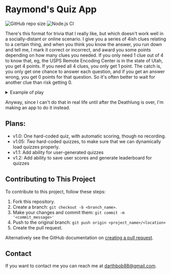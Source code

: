 # Raymond's Quiz App

<!--- These are examples. See https://shields.io for others or to customize this set of shields. You might want to include dependencies, project status and licence info here --->
![GitHub repo size](https://img.shields.io/github/languages/code-size/darthbob88/reveal-clues-quiz)
![Node.js CI](https://github.com/darthbob88/reveal-clues-quiz/workflows/Node.js%20CI/badge.svg)

There's this format for trivia that I really like, but which doesn't work well in a socially-distant or online scenario. I give you a series of 4ish clues relating to a certain thing, and when you think you know the answer, you run down and tell me,  I mark it correct or incorrect, and award you some points depending on how many clues you needed. If you only need 1 clue out of 4 to know that, eg, the USPS Remote Encoding Center is in the state of Utah, you get 4 points. If you need all 4 clues, you only get 1 point. The catch is, you only get one chance to answer each question, and if you get an answer wrong, you get 0 points for that question. So it's often better to wait for another clue than risk getting 0.

<details><summary>Example of play</summary>

Trivia Host: For 4 points, in which state will you find [Ernest Hemingway's grave](https://www.atlasobscura.com/places/ernest-hemingway-s-grave)?

Audience members 1, 2, 3: No idea.

TH: For 3 points, in which state will you find [Ernest Hemingway's grave](https://www.atlasobscura.com/places/ernest-hemingway-s-grave), and [the Smurf Turf](https://www.atlasobscura.com/places/smurf-turf), a college with blue Astroturf?

AM 1: *Runs up to the host* That's Boise State in Idaho.

TH: Correct, 3 points.

TH: Question is now worth 2 points, in which state will you find [Ernest Hemingway's grave](https://www.atlasobscura.com/places/ernest-hemingway-s-grave), [the Smurf Turf](https://www.atlasobscura.com/places/smurf-turf), and [the Yellowstone Zone of Death](https://www.atlasobscura.com/places/yellowstones-zone-of-death)?

AM 2: *Runs up to the host* Is that Wyoming?

TH: Incorrect, 0 points.

TH: For 1 point, this state also has the [(State) Potato Museum](https://www.atlasobscura.com/places/idaho-potato-museum).

AM 3: *Runs up to the host* That's Idaho.

TH: Correct, 1 point.

TH: Next question...
</details>

Anyway, since I can't do that in real life until after the Deathlung is over, I'm making an app to do it instead. 

## Plans:
* v1.0: One hard-coded quiz, with automatic scoring, though no recording.
* v1.05: *Two* hard-coded quizzes, to make sure that we can dynamically load quizzes properly.
* v1.1: Add ability for user-generated quizzes
* v1.2: Add ability to save user scores and generate leaderboard for quizzes

## Contributing to This Project

To contribute to this project, follow these steps:

1. Fork this repository.
2. Create a branch: `git checkout -b <branch_name>`.
3. Make your changes and commit them: `git commit -m '<commit_message>'`
4. Push to the original branch: `git push origin <project_name>/<location>`
5. Create the pull request.

Alternatively see the GitHub documentation on [creating a pull request](https://help.github.com/en/github/collaborating-with-issues-and-pull-requests/creating-a-pull-request).

## Contact

If you want to contact me you can reach me at <darthbob88@gmail.com>.
